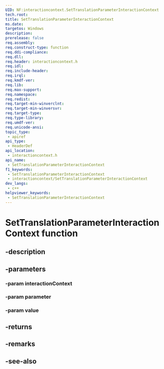 ```yaml
---
UID: NF:interactioncontext.SetTranslationParameterInteractionContext
tech.root: 
title: SetTranslationParameterInteractionContext
ms.date: 
targetos: Windows
description: 
prerelease: false
req.assembly: 
req.construct-type: function
req.ddi-compliance: 
req.dll: 
req.header: interactioncontext.h
req.idl: 
req.include-header: 
req.irql: 
req.kmdf-ver: 
req.lib: 
req.max-support: 
req.namespace: 
req.redist: 
req.target-min-winverclnt: 
req.target-min-winversvr: 
req.target-type: 
req.type-library: 
req.umdf-ver: 
req.unicode-ansi: 
topic_type:
 - apiref
api_type:
 - HeaderDef
api_location:
 - interactioncontext.h
api_name:
 - SetTranslationParameterInteractionContext
f1_keywords:
 - SetTranslationParameterInteractionContext
 - interactioncontext/SetTranslationParameterInteractionContext
dev_langs:
 - c++
helpviewer_keywords:
 - SetTranslationParameterInteractionContext
---
```


# SetTranslationParameterInteractionContext function

## -description

## -parameters

### -param interactionContext

### -param parameter

### -param value

## -returns

## -remarks

## -see-also

